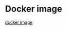 # Docker image
[docker image]("https://hub.docker.com/repository/docker/brunocesar0102/fullcycle/general")
